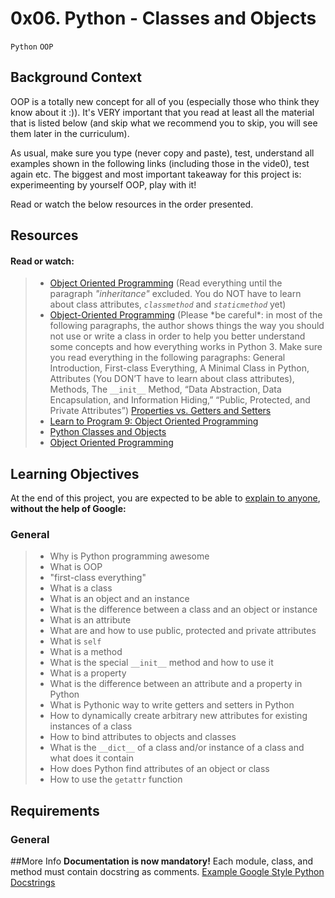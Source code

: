 # 0x06. Python - Classes and Objects

`Python`  `OOP`

## Background Context

OOP is a totally new concept for all of you (especially those who think they know about it :)). It's VERY important that you read at least all the material that is listed below (and skip what we recommend you to skip, you will see them later in the curriculum).

As usual, make sure you type (never copy and paste), test, understand all examples shown in the following links (including those in the vide0), test again etc. The biggest and most important takeaway for this project is: experimeenting by yourself OOP, play with it!

Read or watch the below resources in the order presented.

## Resources

#### Read or watch:
> * [Object Oriented Programming]() (Read everything until the paragraph _"inheritance"_ excluded. You do NOT have to learn about class attributes, *`classmethod`* and _`staticmethod`_ yet)
> * [Object-Oriented Programming]() (Please \*be careful\*: in most of the following paragraphs, the author shows things the way you should not use or write a class in order to help you better understand some concepts and how everything works in Python 3. Make sure you read everything in the following paragraphs: General Introduction, First-class Everything, A Minimal Class in Python, Attributes (You DON’T have to learn about class attributes), Methods, The `__init__` Method, “Data Abstraction, Data Encapsulation, and Information Hiding,” “Public, Protected, and Private Attributes”)
[Properties vs. Getters and Setters]()
> * [Learn to Program 9: Object Oriented Programming]()
> * [Python Classes and Objects]()
> * [Object Oriented Programming]()

## Learning Objectives

At the end of this project, you are expected to be able to [explain to anyone](), __without the help of Google:__

### General

> - Why is Python programming awesome
> - What is OOP
> - "first-class everything"
> - What is a class
> - What is an object and an instance
> - What is the difference between a class and an object or instance
> - What is an attribute
> - What are and how to use public, protected and private attributes
> - What is `self`
> - What is a method
> - What is the special `__init__` method and how to use it
> - What is a property
> - What is the difference between an attribute and a property in Python
> - What is Pythonic way to write getters and setters in Python
> - How to dynamically create arbitrary new attributes for existing instances of a class
> - How to bind attributes to objects and classes
> - What is the `__dict__` of a class and/or instance of a class and what does it contain
> - How does Python find attributes of an object or class
> - How to use the `getattr` function

## Requirements

### General


##More Info
__Documentation is now mandatory!__ Each module, class, and method must contain docstring as comments. [Example Google Style Python Docstrings](https://sphinxcontrib-napoleon.readthedocs.io/en/latest/example_google.html)
